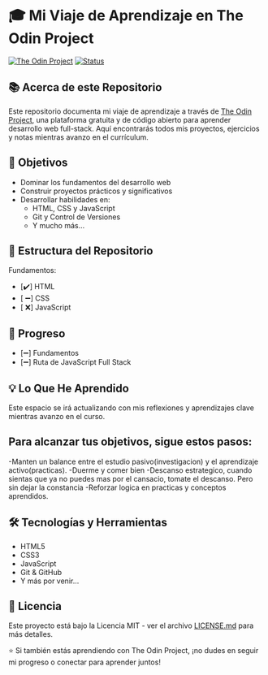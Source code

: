 # 🎓 Mi Viaje de Aprendizaje en The Odin Project

[![The Odin Project](https://img.shields.io/badge/The%20Odin%20Project-Learning%20Path-blue)](https://www.theodinproject.com/)
[![Status](https://img.shields.io/badge/Status-En%20Progreso-brightgreen)]()

## 📚 Acerca de este Repositorio

Este repositorio documenta mi viaje de aprendizaje a través de [The Odin Project](https://www.theodinproject.com/), una plataforma gratuita y de código abierto para aprender desarrollo web full-stack. Aquí encontrarás todos mis proyectos, ejercicios y notas mientras avanzo en el currículum.

## 🎯 Objetivos

- Dominar los fundamentos del desarrollo web
- Construir proyectos prácticos y significativos
- Desarrollar habilidades en:
  - HTML, CSS y JavaScript
  - Git y Control de Versiones
  - Y mucho más...

## 📂 Estructura del Repositorio
Fundamentos: 
- [✔️] HTML
- [ ➖] CSS
- [ ❌] JavaScript



## 🚀 Progreso

- [➖] Fundamentos
- [➖] Ruta de JavaScript Full Stack

## 💡 Lo Que He Aprendido

Este espacio se irá actualizando con mis reflexiones y aprendizajes clave mientras avanzo en el curso.

## Para alcanzar tus objetivos, sigue estos pasos:
 -Manten un balance entre el estudio pasivo(investigacion) y el aprendizaje activo(practicas).
 -Duerme y comer bien
 -Descanso estrategico, cuando sientas que ya no puedes mas por el cansacio, tomate el descanso. Pero sin dejar la constancia
 -Reforzar logica en practicas y conceptos aprendidos.

## 🛠️ Tecnologías y Herramientas

- HTML5
- CSS3
- JavaScript
- Git & GitHub
- Y más por venir...

## 📝 Licencia

Este proyecto está bajo la Licencia MIT - ver el archivo [LICENSE.md](LICENSE.md) para más detalles.

⭐️ Si también estás aprendiendo con The Odin Project, ¡no dudes en seguir mi progreso o conectar para aprender juntos!  

